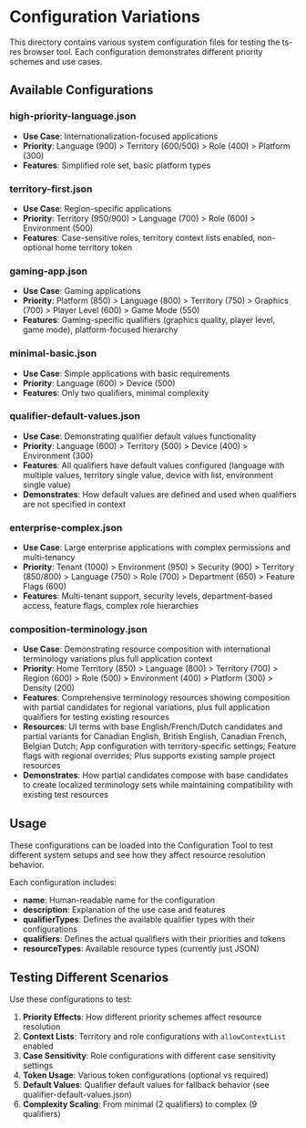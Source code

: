 # Configuration Variations

This directory contains various system configuration files for testing the ts-res browser tool. Each configuration demonstrates different priority schemes and use cases.

## Available Configurations

### high-priority-language.json
- **Use Case**: Internationalization-focused applications
- **Priority**: Language (900) > Territory (600/500) > Role (400) > Platform (300)
- **Features**: Simplified role set, basic platform types

### territory-first.json
- **Use Case**: Region-specific applications
- **Priority**: Territory (950/900) > Language (700) > Role (600) > Environment (500)
- **Features**: Case-sensitive roles, territory context lists enabled, non-optional home territory token

### gaming-app.json
- **Use Case**: Gaming applications
- **Priority**: Platform (850) > Language (800) > Territory (750) > Graphics (700) > Player Level (600) > Game Mode (550)
- **Features**: Gaming-specific qualifiers (graphics quality, player level, game mode), platform-focused hierarchy

### minimal-basic.json
- **Use Case**: Simple applications with basic requirements
- **Priority**: Language (600) > Device (500)
- **Features**: Only two qualifiers, minimal complexity

### qualifier-default-values.json
- **Use Case**: Demonstrating qualifier default values functionality
- **Priority**: Language (600) > Territory (500) > Device (400) > Environment (300)
- **Features**: All qualifiers have default values configured (language with multiple values, territory single value, device with list, environment single value)
- **Demonstrates**: How default values are defined and used when qualifiers are not specified in context

### enterprise-complex.json
- **Use Case**: Large enterprise applications with complex permissions and multi-tenancy
- **Priority**: Tenant (1000) > Environment (950) > Security (900) > Territory (850/800) > Language (750) > Role (700) > Department (650) > Feature Flags (600)
- **Features**: Multi-tenant support, security levels, department-based access, feature flags, complex role hierarchies

### composition-terminology.json
- **Use Case**: Demonstrating resource composition with international terminology variations plus full application context
- **Priority**: Home Territory (850) > Language (800) > Territory (700) > Region (600) > Role (500) > Environment (400) > Platform (300) > Density (200)
- **Features**: Comprehensive terminology resources showing composition with partial candidates for regional variations, plus full application qualifiers for testing existing resources
- **Resources**: UI terms with base English/French/Dutch candidates and partial variants for Canadian English, British English, Canadian French, Belgian Dutch; App configuration with territory-specific settings; Feature flags with regional overrides; Plus supports existing sample project resources
- **Demonstrates**: How partial candidates compose with base candidates to create localized terminology sets while maintaining compatibility with existing test resources

## Usage

These configurations can be loaded into the Configuration Tool to test different system setups and see how they affect resource resolution behavior.

Each configuration includes:
- **name**: Human-readable name for the configuration
- **description**: Explanation of the use case and features
- **qualifierTypes**: Defines the available qualifier types with their configurations
- **qualifiers**: Defines the actual qualifiers with their priorities and tokens
- **resourceTypes**: Available resource types (currently just JSON)

## Testing Different Scenarios

Use these configurations to test:
1. **Priority Effects**: How different priority schemes affect resource resolution
2. **Context Lists**: Territory and role configurations with `allowContextList` enabled
3. **Case Sensitivity**: Role configurations with different case sensitivity settings
4. **Token Usage**: Various token configurations (optional vs required)
5. **Default Values**: Qualifier default values for fallback behavior (see qualifier-default-values.json)
6. **Complexity Scaling**: From minimal (2 qualifiers) to complex (9 qualifiers)